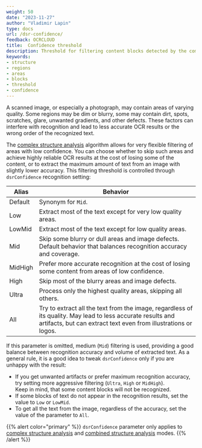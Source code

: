 ```yaml
---
weight: 50
date: "2023-11-27"
author: "Vladimir Lapin"
type: docs
url: /dsr-confidence/
feedback: OCRCLOUD
title:  Confidence threshold
description: Threshold for filtering content blocks detected by the complex structure analysis.
keywords:
- structure
- regions
- areas
- blocks
- threshold
- confidence
---
```


A scanned image, or especially a photograph, may contain areas of varying quality. Some regions may be dim or blurry, some may contain dirt, spots, scratches, glare, unwanted gradients, and other defects. These factors can interfere with recognition and lead to less accurate OCR results or the wrong order of the recognized text.

The [complex structure analysis](/ocr/structure-analysis/complex/) algorithm allows for very flexible filtering of areas with low confidence. You can choose whether to skip such areas and achieve highly reliable OCR results at the cost of losing some of the content, or to extract the maximum amount of text from an image with slightly lower accuracy. This filtering threshold is controlled through `dsrConfidence` recognition setting:

Alias   | Behavior
--------| --------
Default | Synonym for `Mid`.
Low     | Extract most of the text except for very low quality areas.
LowMid  | Extract most of the text except for low quality areas.
Mid     | Skip some blurry or dull areas and image defects. Default behavior that balances recognition accuracy and coverage.
MidHigh | Prefer more accurate recognition at the cost of losing some content from areas of low confidence.
High    | Skip most of the blurry areas and image defects.
Ultra   | Process only the highest quality areas, skipping all others.
All     | Try to extract all the text from the image, regardless of its quality. May lead to less accurate results and artifacts, but can extract text even from illustrations or logos.

If this parameter is omitted, medium (`Mid`) filtering is used, providing a good balance between recognition accuracy and volume of extracted text. As a general rule, it is a good idea to tweak `dsrConfidence` only if you are unhappy with the result:

- If you get unwanted artifacts or prefer maximum recognition accuracy, try setting more aggressive filtering (`Ultra`, `High` or `MidHigh`).  
  Keep in mind, that some content blocks will not be recognized.
- If some blocks of text do not appear in the recognition results, set the value to `Low` or `LowMid`.
- To get all the text from the image, regardless of the accuracy, set the value of the parameter to `All`.

{{% alert color="primary" %}} 
`dsrConfidence` parameter only applies to [complex structure analysis](/ocr/structure-analysis/complex/) and [combined structure analysis](/ocr/structure-analysis/combined/) modes.
{{% /alert %}}
